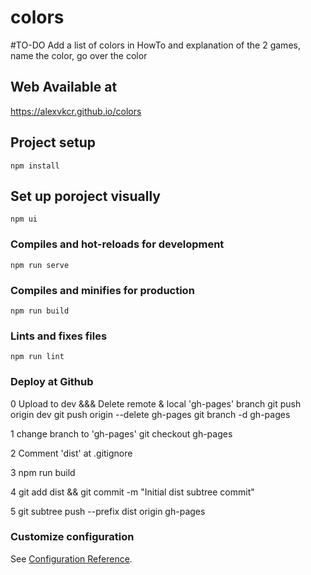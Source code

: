 # colors
#TO-DO
Add a list of colors in HowTo and explanation of the 2 games, name the color, go over the color

## Web Available at 
https://alexvkcr.github.io/colors

## Project setup
```
npm install
```
## Set up poroject visually
```
npm ui
```

### Compiles and hot-reloads for development
```
npm run serve
```

### Compiles and minifies for production
```
npm run build
```

### Lints and fixes files
```
npm run lint
```

### Deploy at Github
0 Upload to dev &&&  Delete remote & local 'gh-pages' branch
 git push origin dev
 git push origin --delete gh-pages
 git branch -d gh-pages

1 change branch to 'gh-pages'
 git checkout gh-pages

2 Comment 'dist' at .gitignore

3 npm run build

4 git add dist && git commit -m "Initial dist subtree commit"

5 git subtree push --prefix dist origin gh-pages


### Customize configuration
See [Configuration Reference](https://cli.vuejs.org/config/).

